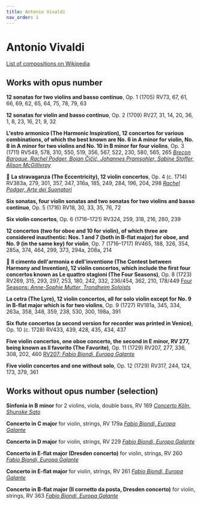 ```yaml
---
title: Antonio Vivaldi
nav_order: 1
---
```


# Antonio Vivaldi

[List of compositions on Wikipedia](https://en.wikipedia.org/wiki/List_of_compositions_by_Antonio_Vivaldi)

## Works with opus number

**12 sonatas for two violins and basso continuo**, Op. 1 (1705) RV73, 67, 61, 66, 69, 62, 65, 64, 75, 78, 79, 63

**12 sonatas for violin and basso continuo**, Op. 2 (1709) RV27, 31, 14, 20, 36, 1, 8, 23, 16, 21, 9, 32

**L'estro armonico (The Harmonic Inspiration), 12 concertos for various combinations, of which the best known are No. 6 in A minor for violin, No. 8 in A minor for two violins and No. 10 in B minor for four violins**, Op. 3 (1711) RV549, 578, 310, 550, 519, 356, 567, 522, 230, 580, 565, 265 [*Brecon Baroque, Rachel Podger, Bojan Čičić, Johannes Pramsohler, Sabine Stoffer, Alison McGillivray*](http://www.tidal.com/track/269505340)

💎 **La stravaganza (The Eccentricity), 12 violin concertos**, Op. 4 (c. 1714) RV383a, 279, 301, 357, 347, 316a, 185, 249, 284, 196, 204, 298 [*Rachel Podger, Arte dei Suonatori*](http://www.tidal.com/track/269505628)

**Six sonatas, four violin sonatas and two sonatas for two violins and basso continuo**, Op. 5 (1716) RV18, 30, 33, 35, 76, 72

**Six violin concertos**, Op. 6 (1716–1721) RV324, 259, 318, 216, 280, 239

**12 concertos (two for oboe and 10 for violin), of which three are considered inauthentic: Nos. 1 and 7 (both in B-flat major) for oboe, and No. 9 (in the same key) for violin**, Op. 7 (1716–1717) RV465, 188, 326, 354, 285a, 374, 464, 299, 373, 294a, 208a, 214

💎 **Il cimento dell'armonia e dell'inventione (The Contest between Harmony and Invention), 12 violin concertos, which include the first four concertos known as Le quattro stagioni (The Four Seasons)**, Op. 8 (1723) RV269, 315, 293, 297, 253, 180, 242, 332, 236/454, 362, 210, 178/449 [Four Seasons: *Anne-Sophie Mutter, Trondheim Soloists*](http://www.tidal.com/track/77697108)

**La cetra (The Lyre), 12 violin concertos, all for solo violin except for No. 9 in B-flat major which is for two violins**, Op. 9 (1727) RV181a, 345, 334, 263a, 358, 348, 359, 238, 530, 300, 198a, 391

**Six flute concertos (a second version for recorder was printed in Venice)**, Op. 10 (c. 1728) RV433, 439, 428, 435, 434, 437

**Five violin concertos, one oboe concerto, the second in E minor, RV 277, being known as Il favorito (The Favorite)**, Op. 11 (1729) RV207, 277, 336, 308, 202, 460 [RV207: *Fabio Biondi, Europa Galante*](http://www.tidal.com/track/304319788)

**Five violin concertos and one without solo**, Op. 12 (1729) RV317, 244, 124, 173, 379, 361

## Works without opus number (selection)

**Sinfonia in B minor** for 2 violins, viola, double bass, RV 169 [*Concerto Köln, Shunske Sato*](http://www.tidal.com/track/64126591)

**Concerto in C major** for violin, strings, RV 179a [*Fabio Biondi, Europa Galante*](http://www.tidal.com/track/304319795)

**Concerto in D major** for violin, strings, RV 229 [*Fabio Biondi, Europa Galante*](http://www.tidal.com/track/304319781)

**Concerto in E-flat major (Dresden concerto)** for violin, strings, RV 260 [*Fabio Biondi, Europa Galante*](http://www.tidal.com/track/304319792)

**Concerto in E-flat major** for violin, strings, RV 261 [*Fabio Biondi, Europa Galante*](http://www.tidal.com/track/304319798)

**Concerto in B-flat major (Il cornetto da posta, Dresden concerto)** for violin, strings, RV 363 [*Fabio Biondi, Europa Galante*](http://www.tidal.com/track/304319784)